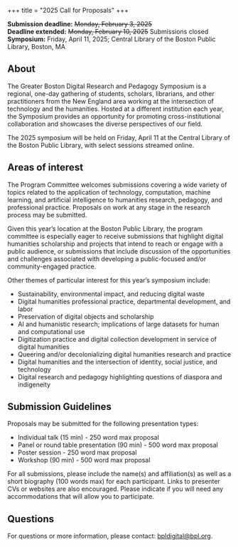 +++
title = "2025 Call for Proposals"
+++

**Submission deadline:** ~~Monday, February 3, 2025~~  
**Deadline extended:** ~~Monday, February 10, 2025~~ Submissions closed    
**Symposium:** Friday, April 11, 2025; Central Library of the Boston Public Library, Boston, MA

## About
The Greater Boston Digital Research and Pedagogy Symposium is a regional, one-day gathering of students, scholars, librarians, and other practitioners from the New England area working at the intersection of technology and the humanities. Hosted at a different institution each year, the Symposium provides an opportunity for promoting cross-institutional collaboration and showcases the diverse perspectives of our field.

The 2025 symposium will be held on Friday, April 11 at the Central Library of the Boston Public Library, with select sessions streamed online.

## Areas of interest
The Program Committee welcomes submissions covering a wide variety of topics related to the application of technology, computation, machine learning, and artificial intelligence to humanities research, pedagogy, and professional practice. Proposals on work at any stage in the research process may be submitted.

Given this year’s location at the Boston Public Library, the program committee is especially eager to receive submissions that highlight digital humanities scholarship and projects that intend to reach or engage with a public audience, or submissions that include discussion of the opportunities and challenges associated with developing a public-focused and/or community-engaged practice.

Other themes of particular interest for this year’s symposium include:
* Sustainability, environmental impact, and reducing digital waste
* Digital humanities professional practice, departmental development, and labor
* Preservation of digital objects and scholarship
* AI and humanistic research; implications of large datasets for human and computational use
* Digitization practice and digital collection development in service of digital humanities
* Queering and/or decolonializing digital humanities research and practice
* Digital humanities and the intersection of identity, social justice, and technology
* Digital research and pedagogy highlighting questions of diaspora and indigeneity


## Submission Guidelines
Proposals may be submitted for the following presentation types:

* Individual talk (15 min) - 250 word max proposal
* Panel or round table presentation (90 min) - 500 word max proposal
* Poster session - 250 word max proposal
* Workshop (90 min) - 500 word max proposal

For all submissions, please include the name(s) and affiliation(s) as well as a short biography (100 words max) for each participant. Links to presenter CVs or websites are also encouraged. Please indicate if you will need any accommodations that will allow you to participate.


## Questions
For questions or more information, please contact: bpldigital@bpl.org.


<br>
<br>
<br>
<br>
